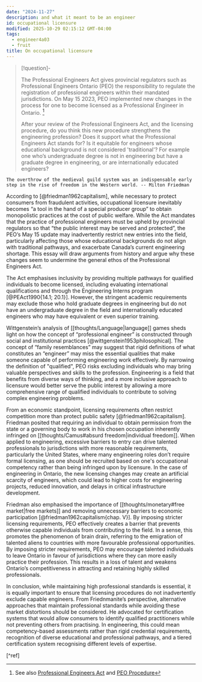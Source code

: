 ```yaml
---
date: "2024-11-27"
description: and what it meant to be an engineer
id: occupational licensure
modified: 2025-10-29 02:15:12 GMT-04:00
tags:
  - engineer4a03
  - fruit
title: On occupational licensure
---
```


> [!question]-
>
> The Professional Engineers Act gives provincial regulators such as Professional Engineers Ontario (PEO) the responsibility to
> regulate the registration of professional engineers within their mandated jurisdictions. On May 15 2023, PEO implemented
> new changes in the process for one to become licensed as a Professional Engineer in Ontario. [^links]
>
> After your review of the Professional Engineers Act, and the licensing procedure, do you think this new procedure
> strengthens the engineering profession? Does it support what the Professional Engineers Act stands
> for? Is it equitable for engineers whose educational background is not considered 'traditional'?
> For example one who’s undergraduate degree is not in engineering but have a graduate degree in engineering,
> or are internationally educated engineers?

[^links]: See also [Professional Engineers Act](https://www.ontario.ca/laws/statute/90p28) and [PEO Procedure](https://www.peo.on.ca/apply/licensing-changes#:~:text=applicants%20%E2%80%93%20PEO%20has%20launched%20an,Limited%20Licence%20in%20the%20future)

```quotes
The overthrow of the medieval guild system was an indispensable early step in the rise of freedom in the Western world. -- Milton Friedman
```

According to [@friedman1962capitalism], while necessary to protect consumers from fraudulent activities, occupational licensure inevitably becomes “a tool in the hand of a special producer group” to obtain monopolistic practices at the cost of public welfare. While the Act mandates that the practice of professional engineers must be upheld by provincial regulators so that “the public interest may be served and protected”, the PEO’s May 15 update may inadvertently restrict new entries into the field, particularly affecting those whose educational backgrounds do not align with traditional pathways, and exacerbate Canada’s current engineering shortage. This essay will draw arguments from history and argue why these changes seem to undermine the general ethos of the Professional Engineers Act.

The Act emphasises inclusivity by providing multiple pathways for qualified individuals to become licensed, including evaluating international qualifications and through the Engineering Interns program [@PEAct1990{14.1; 20.1}].
However, the stringent academic requirements may exclude those who hold graduate degrees in engineering but do not have an undergraduate degree in the field and internationally educated engineers who may have equivalent or even superior training.

Wittgenstein’s analysis of [[thoughts/Language|language]] games sheds light on how the concept of “professional engineer” is constructed through social and institutional practices [@wittgenstein1953philosophical].
The concept of “family resemblances” may suggest that rigid definitions of what constitutes an “engineer” may miss the essential qualities that make someone capable of performing engineering work effectively.
By narrowing the definition of "qualified", PEO risks excluding individuals who may bring valuable perspectives and skills to the profession. Engineering is a field that benefits from diverse ways of thinking, and a more inclusive approach to licensure would better serve the public interest by allowing a more comprehensive range of qualified individuals to contribute to solving complex engineering problems.

From an economic standpoint, licensing requirements often restrict competition more than protect public safety [@friedman1962capitalism].
Friedman posited that requiring an individual to obtain permission from the state or a governing body to work in his chosen occupation inherently infringed on [[thoughts/Camus#absurd freedom|individual freedom]]. When applied to engineering, excessive barriers to entry can drive talented professionals to jurisdictions with more reasonable requirements, particularly the United States, where many engineering roles don’t require formal licensing, as one should be recruited based on one's occupational competency rather than being infringed upon by licensure. In the case of engineering in Ontario, the new licensing changes may create an artificial scarcity of engineers, which could lead to higher costs for engineering projects, reduced innovation, and delays in critical infrastructure development.

Friedman also emphasised the importance of [[thoughts/monetary#free market|free markets]] and removing unnecessary barriers to economic participation [@friedman1962capitalism{chap. V}]. By imposing stricter licensing requirements, PEO effectively creates a barrier that prevents otherwise capable individuals from contributing to the field. In a sense, this promotes the phenomenon of brain drain, referring to the emigration of talented aliens to countries with more favourable professional opportunities. By imposing stricter requirements,
PEO may encourage talented individuals to leave Ontario in favour of jurisdictions where they can more easily practice their profession. This results in a loss of talent and weakens Ontario’s competitiveness in attracting and retaining highly skilled professionals.

In conclusion, while maintaining high professional standards is essential, it is equally important to ensure that licensing procedures do not inadvertently exclude capable engineers. From Friednmanite’s perspective, alternative approaches that maintain professional standards while avoiding these market distortions should be considered. He advocated for certification systems that would allow consumers to identify qualified practitioners while not preventing others from practising. In engineering, this could mean competency-based assessments rather than rigid credential requirements, recognition of diverse educational and professional pathways, and a tiered certification system recognising different levels of expertise.

[^ref]
